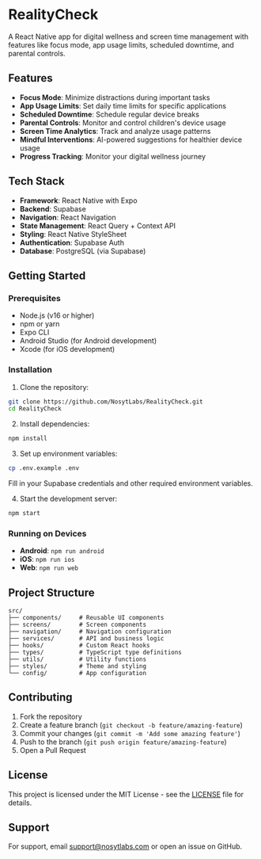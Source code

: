 # RealityCheck

A React Native app for digital wellness and screen time management with features like focus mode, app usage limits, scheduled downtime, and parental controls.

## Features

- **Focus Mode**: Minimize distractions during important tasks
- **App Usage Limits**: Set daily time limits for specific applications
- **Scheduled Downtime**: Schedule regular device breaks
- **Parental Controls**: Monitor and control children's device usage
- **Screen Time Analytics**: Track and analyze usage patterns
- **Mindful Interventions**: AI-powered suggestions for healthier device usage
- **Progress Tracking**: Monitor your digital wellness journey

## Tech Stack

- **Framework**: React Native with Expo
- **Backend**: Supabase
- **Navigation**: React Navigation
- **State Management**: React Query + Context API
- **Styling**: React Native StyleSheet
- **Authentication**: Supabase Auth
- **Database**: PostgreSQL (via Supabase)

## Getting Started

### Prerequisites

- Node.js (v16 or higher)
- npm or yarn
- Expo CLI
- Android Studio (for Android development)
- Xcode (for iOS development)

### Installation

1. Clone the repository:
```bash
git clone https://github.com/NosytLabs/RealityCheck.git
cd RealityCheck
```

2. Install dependencies:
```bash
npm install
```

3. Set up environment variables:
```bash
cp .env.example .env
```
Fill in your Supabase credentials and other required environment variables.

4. Start the development server:
```bash
npm start
```

### Running on Devices

- **Android**: `npm run android`
- **iOS**: `npm run ios`
- **Web**: `npm run web`

## Project Structure

```
src/
├── components/     # Reusable UI components
├── screens/        # Screen components
├── navigation/     # Navigation configuration
├── services/       # API and business logic
├── hooks/          # Custom React hooks
├── types/          # TypeScript type definitions
├── utils/          # Utility functions
├── styles/         # Theme and styling
└── config/         # App configuration
```

## Contributing

1. Fork the repository
2. Create a feature branch (`git checkout -b feature/amazing-feature`)
3. Commit your changes (`git commit -m 'Add some amazing feature'`)
4. Push to the branch (`git push origin feature/amazing-feature`)
5. Open a Pull Request

## License

This project is licensed under the MIT License - see the [LICENSE](LICENSE) file for details.

## Support

For support, email support@nosytlabs.com or open an issue on GitHub.